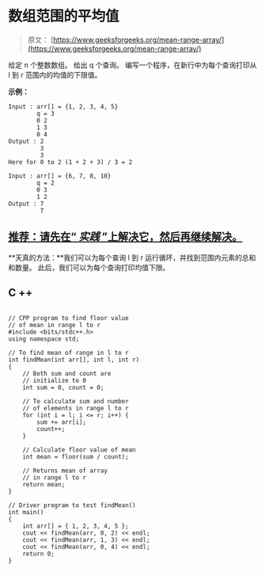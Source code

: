 # 数组范围的平均值

> 原文： [https://www.geeksforgeeks.org/mean-range-array/](https://www.geeksforgeeks.org/mean-range-array/)

给定 n 个整数数组。 给出 q 个查询。 编写一个程序，在新行中为每个查询打印从 l 到 r 范围内的均值的下限值。

**示例：**

```
Input : arr[] = {1, 2, 3, 4, 5}
        q = 3
        0 2
        1 3
        0 4
Output : 2
         3
         3
Here for 0 to 2 (1 + 2 + 3) / 3 = 2

Input : arr[] = {6, 7, 8, 10}
        q = 2
        0 3
        1 2
Output : 7
         7

```

## [推荐：请先在“ ***<u>实践</u>*** ”上解决它，然后再继续解决。](https://practice.geeksforgeeks.org/problems/mean-of-range-in-array/0)

**天真的方法：**我们可以为每个查询 l 到 r 运行循环，并找到范围内元素的总和和数量。 此后，我们可以为每个查询打印均值下限。

## C ++

```

// CPP program to find floor value 
// of mean in range l to r 
#include <bits/stdc++.h> 
using namespace std; 

// To find mean of range in l to r 
int findMean(int arr[], int l, int r) 
{ 
    // Both sum and count are 
    // initialize to 0 
    int sum = 0, count = 0; 

    // To calculate sum and number 
    // of elements in range l to r 
    for (int i = l; i <= r; i++) { 
        sum += arr[i]; 
        count++; 
    } 

    // Calculate floor value of mean 
    int mean = floor(sum / count); 

    // Returns mean of array 
    // in range l to r 
    return mean; 
} 

// Driver program to test findMean() 
int main() 
{ 
    int arr[] = { 1, 2, 3, 4, 5 }; 
    cout << findMean(arr, 0, 2) << endl; 
    cout << findMean(arr, 1, 3) << endl; 
    cout << findMean(arr, 0, 4) << endl; 
    return 0; 
} 

```